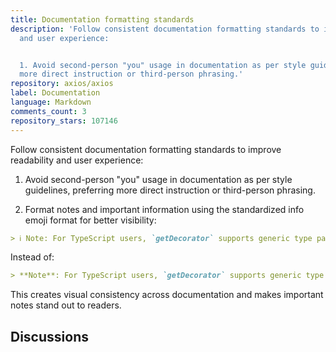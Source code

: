 ```yaml
---
title: Documentation formatting standards
description: 'Follow consistent documentation formatting standards to improve readability
  and user experience:


  1. Avoid second-person "you" usage in documentation as per style guidelines, preferring
  more direct instruction or third-person phrasing.'
repository: axios/axios
label: Documentation
language: Markdown
comments_count: 3
repository_stars: 107146
---
```


Follow consistent documentation formatting standards to improve readability and user experience:

1. Avoid second-person "you" usage in documentation as per style guidelines, preferring more direct instruction or third-person phrasing.

2. Format notes and important information using the standardized info emoji format for better visibility:

```md
> ℹ️ Note: For TypeScript users, `getDecorator` supports generic type parameters.
```

Instead of:

```md
> **Note**: For TypeScript users, `getDecorator` supports generic type parameters.
```

This creates visual consistency across documentation and makes important notes stand out to readers.

## Discussions

